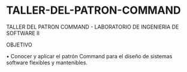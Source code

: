 # TALLER-DEL-PATRON-COMMAND
TALLER DEL PATRON COMMAND - LABORATORIO DE INGENIERIA DE SOFTWARE II

OBJETIVO

• Conocer y aplicar el patrón Command para el diseño de sistemas software flexibles y mantenibles.
